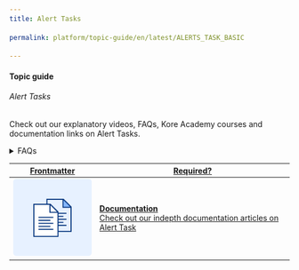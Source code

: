 ```yaml
---
title: Alert Tasks

permalink: platform/topic-guide/en/latest/ALERTS_TASK_BASIC

---
```

#### Topic guide
###### Alert Tasks

  Check out our explanatory videos, FAQs, Kore Academy courses and documentation links on Alert Tasks.


<details>
  <summary>FAQs
  </summary>

  <a class="doc-link" target="_blank" href="https://developer.kore.ai/docs/bots/bot-builder-tool/alert/notification-tasks/">
 
  What are Alert Tasks?

</a>

<a class="doc-link" target="_blank" href="https://developer.kore.ai/docs/bots/bot-builder-tool/alert/notification-tasks/">
 
  How to create an Alert task?

</a>


<a class="doc-link" target="_blank" href="https://developer.kore.ai/docs/bots/bot-builder-tool/alert/notification-tasks/#API_Request">
 
  How to configure REST API request?

</a>


<a class="doc-link" target="_blank" href="https://developer.kore.ai/docs/bots/bot-builder-tool/alert/notification-tasks/#API_Request">

  How to configure SOAP API request?

</a>

<a class="doc-link" target="_blank" href="https://developer.kore.ai/docs/bots/bot-builder-tool/alert/notification-tasks/#API_Request">

  How to configure Webhook request?

</a>

<a class="doc-link" target="_blank" href="https://developer.kore.ai/docs/bots/bot-builder-tool/alert/notification-tasks/#API_Request">

 How to configure RSS request?

</a>

<a class="doc-link" target="_blank" href="https://developer.kore.ai/docs/bots/bot-builder-tool/alert/notification-tasks/#Authorization">

  How to configure authorization for service requests?

</a>

<a class="doc-link" target="_blank" href="https://developer.kore.ai/docs/bots/bot-builder-tool/alert/notification-tasks/#Bot_Response">

  How to configure bot responses for alert tasks?

</a>

<a class="doc-link" target="_blank" href="https://developer.kore.ai/docs/bots/bot-builder-tool/alert/notification-tasks/#Alert_Settings">

How to configure alert scheduling?

</a>


</details>


<a class="doc-link" target="_blank" href="https://developer.kore.ai/docs/bots/bot-builder-tool/alert/notification-tasks/">
 

| Frontmatter | Required? |
|-------------|-------------|
| ![alt text](images/docIcon.svg "Title") | **Documentation**  <br /> Check out our indepth documentation articles on Alert Task | 


</a>

